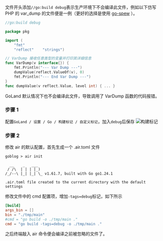 文件开头添加`//go:build debug`表示生产环境下不会编译此文件，例如以下仿写 PHP 的 var_dump 的文件便是一例（更好的选择是使用 [go-spew](/Go/go-spew.md) ）。

```go
//go:build debug

package pkg

import (
    "fmt"
    "reflect"    "strings")

// VarDump 接收任意类型的变量并打印其详细信息
func VarDump(v interface{}) {
    fmt.Println("--- Var Dump ---")
    dumpValue(reflect.ValueOf(v), 0)
    fmt.Println("--- End Var Dump ---")
}
func dumpValue(v reflect.Value, level int) { ... }
```

GoLand 默认情况下也不会编译此文件，导致调用了 VarDump 函数的代码报错。

### 步骤 1

配置`GoLand / 设置 / Go / 构建标记 / 自定义标记`，加入`debug`后保存
![构建标记](https://lib.zhaiduting.work.gd/uPic/%E6%9E%84%E5%BB%BA%E6%A0%87%E8%AE%B0.png)

### 步骤 2

修改 air 的默认配置，首先生成一个 .air.toml 文件

```shell
goblog > air init

  __    _   ___
 / /\  | | | |_)
/_/--\ |_| |_| \_ v1.61.7, built with Go go1.24.1

.air.toml file created to the current directory with the default settings

```

修改文件中的 cmd 配置项，增加`-tags=debug`标记，如下所示

```toml
[build]
args_bin = []
bin = "./tmp/main"
#cmd = "go build -o ./tmp/main ."
cmd = "go build -tags=debug -o ./tmp/main ."
```

之后终端敲入 air 命令便会编译之前被忽略的文件了。
